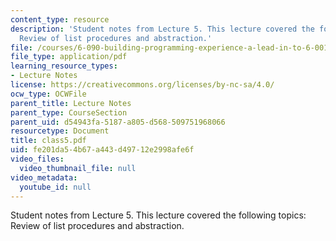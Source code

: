 ```yaml
---
content_type: resource
description: 'Student notes from Lecture 5. This lecture covered the following topics:
  Review of list procedures and abstraction.'
file: /courses/6-090-building-programming-experience-a-lead-in-to-6-001-january-iap-2005/fe201da54b67a443d49712e2998afe6f_class5.pdf
file_type: application/pdf
learning_resource_types:
- Lecture Notes
license: https://creativecommons.org/licenses/by-nc-sa/4.0/
ocw_type: OCWFile
parent_title: Lecture Notes
parent_type: CourseSection
parent_uid: d54943fa-5187-a805-d568-509751968066
resourcetype: Document
title: class5.pdf
uid: fe201da5-4b67-a443-d497-12e2998afe6f
video_files:
  video_thumbnail_file: null
video_metadata:
  youtube_id: null
---
```

Student notes from Lecture 5. This lecture covered the following topics: Review of list procedures and abstraction.